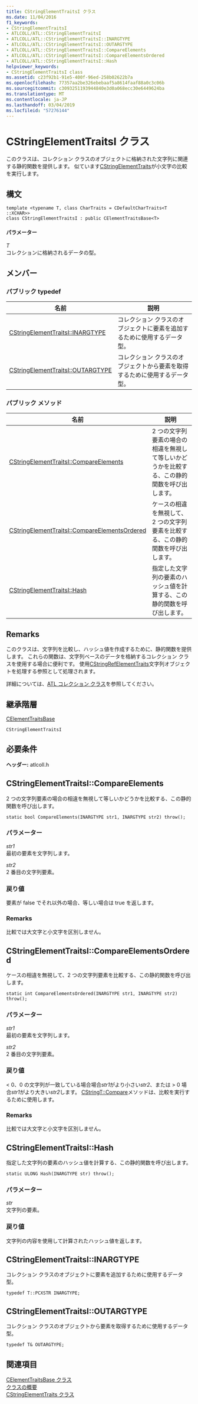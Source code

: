 ```yaml
---
title: CStringElementTraitsI クラス
ms.date: 11/04/2016
f1_keywords:
- CStringElementTraitsI
- ATLCOLL/ATL::CStringElementTraitsI
- ATLCOLL/ATL::CStringElementTraitsI::INARGTYPE
- ATLCOLL/ATL::CStringElementTraitsI::OUTARGTYPE
- ATLCOLL/ATL::CStringElementTraitsI::CompareElements
- ATLCOLL/ATL::CStringElementTraitsI::CompareElementsOrdered
- ATLCOLL/ATL::CStringElementTraitsI::Hash
helpviewer_keywords:
- CStringElementTraitsI class
ms.assetid: c23f92b1-91e5-400f-96ed-258b02622b7a
ms.openlocfilehash: 77357aa2be326ebebaaf5a8614faaf88a0c3c06b
ms.sourcegitcommit: c3093251193944840e3d0a068ecc30e6449624ba
ms.translationtype: MT
ms.contentlocale: ja-JP
ms.lasthandoff: 03/04/2019
ms.locfileid: "57276144"
---
```

# <a name="cstringelementtraitsi-class"></a>CStringElementTraitsI クラス

このクラスは、コレクション クラスのオブジェクトに格納された文字列に関連する静的関数を提供します。 似ています[CStringElementTraits](../../atl/reference/cstringelementtraits-class.md)が小文字の比較を実行します。

## <a name="syntax"></a>構文

```
template <typename T, class CharTraits = CDefaultCharTraits<T ::XCHAR>>
class CStringElementTraitsI : public CElementTraitsBase<T>
```

#### <a name="parameters"></a>パラメーター

*T*<br/>
コレクションに格納されるデータの型。

## <a name="members"></a>メンバー

### <a name="public-typedefs"></a>パブリック typedef

|名前|説明|
|----------|-----------------|
|[CStringElementTraitsI::INARGTYPE](#inargtype)|コレクション クラスのオブジェクトに要素を追加するために使用するデータ型。|
|[CStringElementTraitsI::OUTARGTYPE](#outargtype)|コレクション クラスのオブジェクトから要素を取得するために使用するデータ型。|

### <a name="public-methods"></a>パブリック メソッド

|名前|説明|
|----------|-----------------|
|[CStringElementTraitsI::CompareElements](#compareelements)|2 つの文字列要素の場合の相違を無視して等しいかどうかを比較する、この静的関数を呼び出します。|
|[CStringElementTraitsI::CompareElementsOrdered](#compareelementsordered)|ケースの相違を無視して、2 つの文字列要素を比較する、この静的関数を呼び出します。|
|[CStringElementTraitsI::Hash](#hash)|指定した文字列の要素のハッシュ値を計算する、この静的関数を呼び出します。|

## <a name="remarks"></a>Remarks

このクラスは、文字列を比較し、ハッシュ値を作成するために、静的関数を提供します。 これらの関数は、文字列ベースのデータを格納するコレクション クラスを使用する場合に便利です。 使用[CStringRefElementTraits](../../atl/reference/cstringrefelementtraits-class.md)文字列オブジェクトを処理する参照として処理されます。

詳細については、[ATL コレクション クラス](../../atl/atl-collection-classes.md)を参照してください。

## <a name="inheritance-hierarchy"></a>継承階層

[CElementTraitsBase](../../atl/reference/celementtraitsbase-class.md)

`CStringElementTraitsI`

## <a name="requirements"></a>必要条件

**ヘッダー:** atlcoll.h

##  <a name="compareelements"></a>  CStringElementTraitsI::CompareElements

2 つの文字列要素の場合の相違を無視して等しいかどうかを比較する、この静的関数を呼び出します。

```
static bool CompareElements(INARGTYPE str1, INARGTYPE str2) throw();
```

### <a name="parameters"></a>パラメーター

*str1*<br/>
最初の要素を文字列します。

*str2*<br/>
2 番目の文字列要素。

### <a name="return-value"></a>戻り値

要素が false でそれ以外の場合、等しい場合は true を返します。

### <a name="remarks"></a>Remarks

比較では大文字と小文字を区別しません。

##  <a name="compareelementsordered"></a>  CStringElementTraitsI::CompareElementsOrdered

ケースの相違を無視して、2 つの文字列要素を比較する、この静的関数を呼び出します。

```
static int CompareElementsOrdered(INARGTYPE str1, INARGTYPE str2) throw();
```

### <a name="parameters"></a>パラメーター

*str1*<br/>
最初の要素を文字列します。

*str2*<br/>
2 番目の文字列要素。

### <a name="return-value"></a>戻り値

< 0、0 の文字列が一致している場合場合*str1*がより小さい*str2*、または > 0 場合*str1*がより大きい*str2*します。 [CStringT::Compare](../../atl-mfc-shared/reference/cstringt-class.md#compare)メソッドは、比較を実行するために使用します。

### <a name="remarks"></a>Remarks

比較では大文字と小文字を区別しません。

##  <a name="hash"></a>  CStringElementTraitsI::Hash

指定した文字列の要素のハッシュ値を計算する、この静的関数を呼び出します。

```
static ULONG Hash(INARGTYPE str) throw();
```

### <a name="parameters"></a>パラメーター

*str*<br/>
文字列の要素。

### <a name="return-value"></a>戻り値

文字列の内容を使用して計算されたハッシュ値を返します。

##  <a name="inargtype"></a>  CStringElementTraitsI::INARGTYPE

コレクション クラスのオブジェクトに要素を追加するために使用するデータ型。

```
typedef T::PCXSTR INARGTYPE;
```

##  <a name="outargtype"></a>  CStringElementTraitsI::OUTARGTYPE

コレクション クラスのオブジェクトから要素を取得するために使用するデータ型。

```
typedef T& OUTARGTYPE;
```

## <a name="see-also"></a>関連項目

[CElementTraitsBase クラス](../../atl/reference/celementtraitsbase-class.md)<br/>
[クラスの概要](../../atl/atl-class-overview.md)<br/>
[CStringElementTraits クラス](../../atl/reference/cstringelementtraits-class.md)
